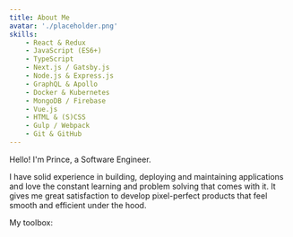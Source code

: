 ```yaml
---
title: About Me
avatar: './placeholder.png'
skills:
    - React & Redux
    - JavaScript (ES6+)
    - TypeScript
    - Next.js / Gatsby.js
    - Node.js & Express.js
    - GraphQL & Apollo
    - Docker & Kubernetes
    - MongoDB / Firebase
    - Vue.js
    - HTML & (S)CSS
    - Gulp / Webpack
    - Git & GitHub
---
```


Hello! I'm Prince, a Software Engineer.

I have solid experience in building, deploying and maintaining applications and love the constant learning and problem solving that comes with it. It gives me great satisfaction to develop pixel-perfect products that feel smooth and efficient under the hood.

My toolbox: